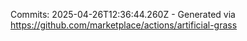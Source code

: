 Commits: 2025-04-26T12:36:44.260Z - Generated via https://github.com/marketplace/actions/artificial-grass
<br>
